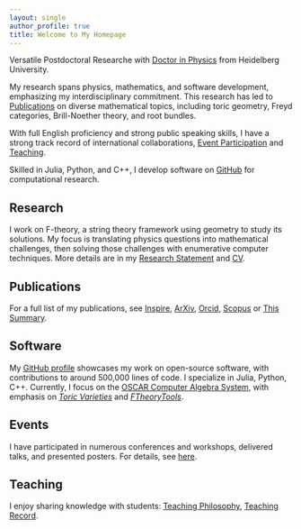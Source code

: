 ```yaml
---
layout: single
author_profile: true
title: Welcome to My Homepage
---
```


Versatile Postdoctoral Researche with [Doctor in Physics](https://archiv.ub.uni-heidelberg.de/volltextserver/24045/) from Heidelberg University.

My research spans physics, mathematics, and software development, emphasizing my interdisciplinary commitment. This research has led to [Publications](https://martinbies.github.io/publications/) on diverse mathematical topics, including toric geometry, Freyd categories, Brill-Noether theory, and root bundles.

With full English proficiency and strong public speaking skills, I have a strong track record of international collaborations, [Event Participation](https://martinbies.github.io/events/) and [Teaching](https://martinbies.github.io/teaching/).

Skilled in Julia, Python, and C++, I develop software on [GitHub](https://github.com/herearound) for computational research.


## Research

I work on F-theory, a string theory framework using geometry to study its solutions. My focus is translating physics questions into mathematical challenges, then solving those challenges with enumerative computer techniques. More details are in my [Research Statement](/Materials/General/ResearchStatement.pdf) and [CV](/Materials/General/CV_MartinBies.pdf).


## Publications

For a full list of my publications, see [Inspire](https://inspirehep.net/author/profile/M.Bies.1), [ArXiv](https://arxiv.org/search/?query=Martin+Bies&searchtype=author&abstracts=hide&order=-announced_date_first&size=50), [Orcid](https://orcid.org/0000-0002-9609-1693), [Scopus](https://www.scopus.com/authid/detail.uri?authorId=57197835420) or [This Summary](https://martinbies.github.io/publications/).


## Software

My [GitHub profile](https://github.com/herearound) showcases my work on open-source software, with contributions to around 500,000 lines of code. I specialize in Julia, Python, C++. Currently, I focus on the [OSCAR Computer Algebra System](https://www.oscar-system.org/), with emphasis on [*Toric Varieties*](https://docs.oscar-system.org/stable/AlgebraicGeometry/ToricVarieties/intro/) and [*FTheoryTools*](https://docs.oscar-system.org/stable/Experimental/FTheoryTools/introduction/).


## Events

I have participated in numerous conferences and workshops, delivered talks, and presented posters. For details, see [here](https://martinbies.github.io/events/).


## Teaching

I enjoy sharing knowledge with students: [Teaching Philosophy](/Materials/General/TeachingStatementMartinBies.pdf), [Teaching Record](https://martinbies.github.io/teaching/).
